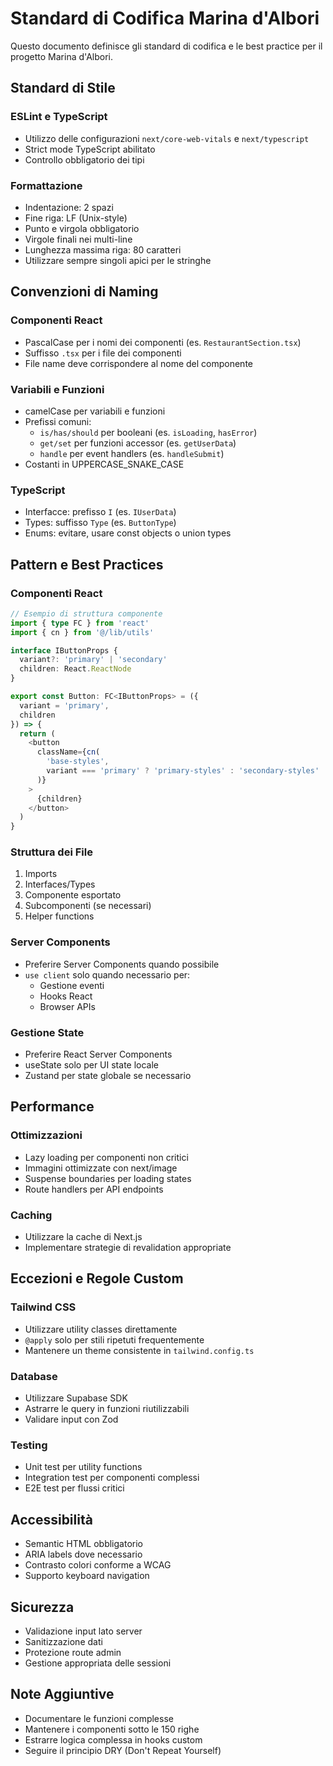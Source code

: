 # Standard di Codifica Marina d'Albori

Questo documento definisce gli standard di codifica e le best practice per il progetto Marina d'Albori.

## Standard di Stile

### ESLint e TypeScript
- Utilizzo delle configurazioni `next/core-web-vitals` e `next/typescript`
- Strict mode TypeScript abilitato
- Controllo obbligatorio dei tipi

### Formattazione
- Indentazione: 2 spazi
- Fine riga: LF (Unix-style)
- Punto e virgola obbligatorio
- Virgole finali nei multi-line
- Lunghezza massima riga: 80 caratteri
- Utilizzare sempre singoli apici per le stringhe

## Convenzioni di Naming

### Componenti React
- PascalCase per i nomi dei componenti (es. `RestaurantSection.tsx`)
- Suffisso `.tsx` per i file dei componenti
- File name deve corrispondere al nome del componente

### Variabili e Funzioni
- camelCase per variabili e funzioni
- Prefissi comuni:
  - `is/has/should` per booleani (es. `isLoading`, `hasError`)
  - `get/set` per funzioni accessor (es. `getUserData`)
  - `handle` per event handlers (es. `handleSubmit`)
- Costanti in UPPERCASE_SNAKE_CASE

### TypeScript
- Interfacce: prefisso `I` (es. `IUserData`)
- Types: suffisso `Type` (es. `ButtonType`)
- Enums: evitare, usare const objects o union types

## Pattern e Best Practices

### Componenti React
```typescript
// Esempio di struttura componente
import { type FC } from 'react'
import { cn } from '@/lib/utils'

interface IButtonProps {
  variant?: 'primary' | 'secondary'
  children: React.ReactNode
}

export const Button: FC<IButtonProps> = ({
  variant = 'primary',
  children
}) => {
  return (
    <button
      className={cn(
        'base-styles',
        variant === 'primary' ? 'primary-styles' : 'secondary-styles'
      )}
    >
      {children}
    </button>
  )
}
```

### Struttura dei File
1. Imports
2. Interfaces/Types
3. Componente esportato
4. Subcomponenti (se necessari)
5. Helper functions

### Server Components
- Preferire Server Components quando possibile
- `use client` solo quando necessario per:
  - Gestione eventi
  - Hooks React
  - Browser APIs

### Gestione State
- Preferire React Server Components
- useState solo per UI state locale
- Zustand per state globale se necessario

## Performance

### Ottimizzazioni
- Lazy loading per componenti non critici
- Immagini ottimizzate con next/image
- Suspense boundaries per loading states
- Route handlers per API endpoints

### Caching
- Utilizzare la cache di Next.js
- Implementare strategie di revalidation appropriate

## Eccezioni e Regole Custom

### Tailwind CSS
- Utilizzare utility classes direttamente
- `@apply` solo per stili ripetuti frequentemente
- Mantenere un theme consistente in `tailwind.config.ts`

### Database
- Utilizzare Supabase SDK
- Astrarre le query in funzioni riutilizzabili
- Validare input con Zod

### Testing
- Unit test per utility functions
- Integration test per componenti complessi
- E2E test per flussi critici

## Accessibilità
- Semantic HTML obbligatorio
- ARIA labels dove necessario
- Contrasto colori conforme a WCAG
- Supporto keyboard navigation

## Sicurezza
- Validazione input lato server
- Sanitizzazione dati
- Protezione route admin
- Gestione appropriata delle sessioni

## Note Aggiuntive
- Documentare le funzioni complesse
- Mantenere i componenti sotto le 150 righe
- Estrarre logica complessa in hooks custom
- Seguire il principio DRY (Don't Repeat Yourself)
